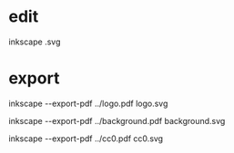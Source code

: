 

# edit
inkscape .svg

# export
inkscape --export-pdf  ../logo.pdf logo.svg

inkscape --export-pdf  ../background.pdf background.svg

inkscape --export-pdf  ../cc0.pdf cc0.svg






